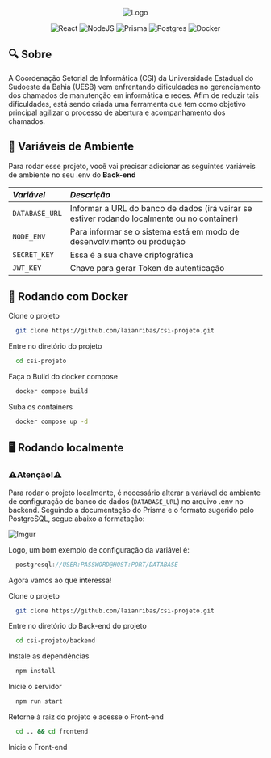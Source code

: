 <div align="center">

![Logo](https://i.imgur.com/Oe1WClw.png)


</div>

<div align="center">

![React](https://img.shields.io/badge/react-%2320232a.svg?style=for-the-badge&logo=react&logoColor=%2361DAFB)
![NodeJS](https://img.shields.io/badge/node.js-6DA55F?style=for-the-badge&logo=node.js&logoColor=white)
![Prisma](https://img.shields.io/badge/Prisma-3982CE?style=for-the-badge&logo=Prisma&logoColor=white)
![Postgres](https://img.shields.io/badge/postgres-%23316192.svg?style=for-the-badge&logo=postgresql&logoColor=white)
![Docker](https://img.shields.io/badge/docker-%230db7ed.svg?style=for-the-badge&logo=docker&logoColor=white)

</div>

## :mag: Sobre

A Coordenação Setorial de Informática (CSI) da Universidade Estadual do Sudoeste da Bahia (UESB) vem enfrentando dificuldades no gerenciamento dos chamados de manutenção em informática e redes. Afim de reduzir tais dificuldades, está sendo criada uma ferramenta que tem como objetivo principal agilizar o processo de abertura e acompanhamento dos chamados. 

## :page_facing_up: Variáveis de Ambiente

Para rodar esse projeto, você vai precisar adicionar as seguintes variáveis de ambiente no seu .env do **Back-end**

| *Variável*   | *Descrição*                                   |
| :---------- | :------------------------------------------ |
| `DATABASE_URL`      | Informar a URL do banco de dados (irá vairar se estiver rodando localmente ou no container)|
| `NODE_ENV`      | Para informar se o sistema está em modo de desenvolvimento ou produção|
| `SECRET_KEY`     | Essa é a sua chave criptográfica|
| `JWT_KEY`      | Chave para gerar Token de autenticação|


## :whale: Rodando com Docker

Clone o projeto

```bash
  git clone https://github.com/laianribas/csi-projeto.git
```

Entre no diretório do projeto

```bash
  cd csi-projeto
```

Faça o Build do docker compose

```bash
  docker compose build
```
Suba os containers

```bash
  docker compose up -d
```
## :desktop_computer: Rodando localmente
### :warning:Atenção!:warning:

Para rodar o projeto localmente, é necessário alterar a variável de ambiente de configuração de banco de dados (`DATABASE_URL`) no arquivo .env no backend. Seguindo a documentação do Prisma e o formato sugerido pelo PostgreSQL, segue abaixo a formatação:

<div>

![Imgur](https://i.imgur.com/5vGK38c.png)


</div>

Logo, um bom exemplo de configuração da variável é: 

```javascript
  postgresql://USER:PASSWORD@HOST:PORT/DATABASE
```
Agora vamos ao que interessa!

Clone o projeto

```bash
  git clone https://github.com/laianribas/csi-projeto.git
```

Entre no diretório do Back-end do projeto

```bash
  cd csi-projeto/backend
```

Instale as dependências

```bash
  npm install
```

Inicie o servidor 

```bash
  npm run start
```

Retorne à raiz do projeto e acesse o Front-end

```bash
  cd .. && cd frontend
```

Inicie o Front-end
